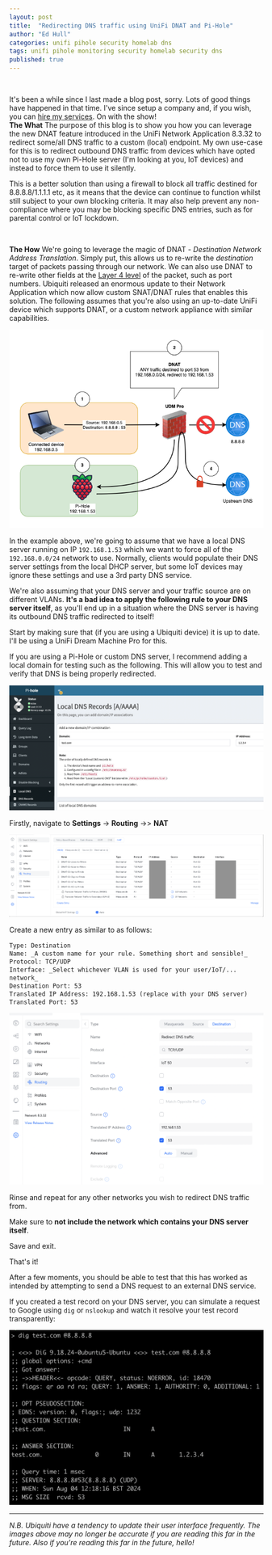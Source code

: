 ```yaml
---
layout: post
title:  "Redirecting DNS traffic using UniFi DNAT and Pi-Hole"
author: "Ed Hull"
categories: unifi pihole security homelab dns
tags: unifi pihole monitoring security homelab security dns
published: true
---
```

<br/>

It's been a while since I last made a blog post, sorry. Lots of good things have happened in that time. I've since setup a company and, if you wish, you can [hire my services](https://www.zeyix.co.uk/contact). On with the show!
<br />
**The What**
The purpose of this blog is to show you how you can leverage the new DNAT feature introduced in the UniFi Network Application 8.3.32 to redirect some/all DNS traffic to a custom (local) endpoint. My own use-case for this is to redirect outbound DNS traffic from devices which have opted not to use my own Pi-Hole server (I'm looking at you, IoT devices) and instead to force them to use it silently. 

This is a better solution than using a firewall to block all traffic destined for 8.8.8.8/1.1.1.1 etc, as it means that the device can continue to function whilst still subject to your own blocking criteria. It may also help prevent any non-compliance where you may be blocking specific DNS entries, such as for parental control or IoT lockdown.

<br />

**The How**
We're going to leverage the magic of DNAT - _Destination Network Address Translation_. Simply put, this allows us to re-write the _destination_ target of packets passing through our network. We can also use DNAT to re-write other fields at the [Layer 4 level](https://en.wikipedia.org/wiki/OSI_model) of the packet, such as port numbers. Ubiquiti released an enormous update to their Network Application which now allow custom SNAT/DNAT rules that enables this solution. The following assumes that you're also using an up-to-date UniFi device which supports DNAT, or a custom network appliance with similar capabilities.

![dnat-1](/images/blog/dnat_1.png)

In the example above, we're going to assume that we have a local DNS server running on IP `192.168.1.53` which we want to force all of the `192.168.0.0/24` network to use. Normally, clients would populate their DNS server settings from the local DHCP server, but some IoT devices may ignore these settings and use a 3rd party DNS service. 

We're also assuming that your DNS server and your traffic source are on different VLANs. **It's a bad idea to apply the following rule to your DNS server itself**, as you'll end up in a situation where the DNS server is having its outbound DNS traffic redirected to itself!

Start by making sure that (if you are using a Ubiquiti device) it is up to date. I'll be using a UniFi Dream Machine Pro for this. 

If you are using a Pi-Hole or custom DNS server, I recommend adding a local domain for testing such as the following. This will allow you to test and verify that DNS is being properly redirected.

![dnat-3](/images/blog/dnat_3.png)

Firstly, navigate to **Settings** -> **Routing**  ->> **NAT**

![dnat-2](/images/blog/dnat_2.png)

Create a new entry as similar to as follows:

```
Type: Destination
Name: _A custom name for your rule. Something short and sensible!_
Protocol: TCP/UDP
Interface: _Select whichever VLAN is used for your user/IoT/... network_
Destination Port: 53
Translated IP Address: 192.168.1.53 (replace with your DNS server)
Translated Port: 53
```

![dnat-4](/images/blog/dnat_4.png)

Rinse and repeat for any other networks you wish to redirect DNS traffic from. 

Make sure to **not include the network which contains your DNS server itself**. 

Save and exit.

That's it! 

After a few moments, you should be able to test that this has worked as intended by attempting to send a DNS request to an external DNS service.

If you created a test record on your DNS server, you can simulate a request to Google using `dig` or `nslookup` and watch it resolve your test record transparently:

![dnat-5](/images/blog/dnat_5.png)

---
_N.B. Ubiquiti have a tendency to update their user interface frequently. The images above may no longer be accurate if you are reading this far in the future. Also if you're reading this far in the future, hello!_